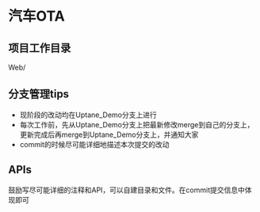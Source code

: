 # 汽车OTA

## 项目工作目录

Web/

## 分支管理tips

- 现阶段的改动均在Uptane_Demo分支上进行
- 每次工作前，先从Uptane_Demo分支上把最新修改merge到自己的分支上，更新完成后再merge到Uptane_Demo分支上，并通知大家
- commit的时候尽可能详细地描述本次提交的改动

## APIs

鼓励写尽可能详细的注释和API，可以自建目录和文件。在commit提交信息中体现即可
